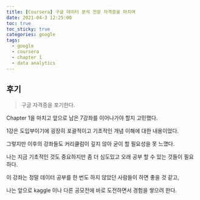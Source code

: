 ```yaml
---
title: [Coursera] 구글 데이터 분석 전문 자격증을 마치며
date: 2021-04-3 12:25:00
toc: true
toc_sticky: true
categories: google
tags:
  - google
  - coursera
  - chapter 1
  - data analytics
---
```



## 후기

>구글 자격증을 포기한다.

Chapter 1을 마치고 앞으로 남은 7강좌를 이어나가야 할지 고민했다.

1강은 도입부이기에 굉장히 포괄적이고 기초적인 개념 이해에 대한 내용이었다.

그렇지만 이후의 강좌들도 커리큘럼이 깊지 않아 굳이 할 필요성을 못 느꼈다.

나는 지금 기초적인 것도 중요하지만 좀 더 심도있고 오래 공부 할 수 있는 것들이 필요하다.

이 강좌는 정말 데이터 공부를 한 번도 하지 않았던 사람들이 하면 좋을 것 같고,

나는 앞으로 kaggle 이나 다른 공모전에 바로 도전하면서 경험을 쌓으려 한다.
